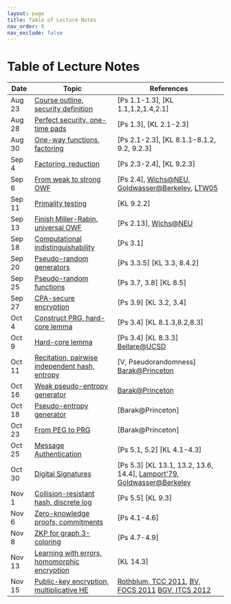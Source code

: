 ```yaml
---
layout: page
title: Table of Lecture Notes
nav_order: 0
nav_exclude: false
---
```


Table of Lecture Notes
========

| Date      | Topic                                     | References  |
| --------- | ----------------------------------------- | ----------- |
| Aug 23    | [Course outline, security definition](1-intro.md)  | [Ps 1.1-1.3], [KL 1.1,1.2,1.4,2.1] |
| Aug 28    | [Perfect security, one-time pads](1-intro.md)    | [Ps 1.3], [KL 2.1-2.3] |
| Aug 30    | [One-way functions, factoring](2-owf.md)    | [Ps 2.1-2.3], [KL 8.1.1-8.1.2, 9.2, 9.2.3] |
| Sep 4     | [Factoring, reduction](2-owf.md#primes-and-factoring)    | [Ps 2.3-2.4], [KL 9.2.3] |
| Sep 6     | [From weak to strong OWF](2-owf.md#from-weak-owf-to-strong-owf)    | [Ps 2.4], [Wichs@NEU](https://www.ccs.neu.edu/home/wichs/class/crypto-fall17/lecture10.pdf), [Goldwasser@Berkeley](https://inst.eecs.berkeley.edu/~cs276/fa20/slides/lec7.pdf), [LTW05](https://lucatrevisan.github.io/pubs/LTW05.pdf) |
| Sep 11    | [Primality testing](2-owf.md#primality-testing)    | [KL 9.2.2] |
| Sep 13    | [Finish Miller-Rabin, universal OWF](2-owf.md#a-universal-owf)    | [Ps 2.13], [Wichs@NEU](https://www.ccs.neu.edu/home/wichs/class/crypto-fall17/lecture10.pdf) |
| Sep 18    | [Computational indistinguishability](3-prg.md)    | [Ps 3.1] |
| Sep 20    | [Pseudo-random generators](3-prg.md#pseudo-random-generator)    | [Ps 3.3.5] [KL 3.3, 8.4.2] |
| Sep 25    | [Pseudo-random functions](3-prg.md#pseudo-random-functions)    | [Ps 3.7, 3.8] [KL 8.5] |
| Sep 27    | [CPA-secure encryption](3-prg.md#secure-encryption-scheme)    | [Ps 3.9] [KL 3.2, 3.4] |
| Oct 4     | [Construct PRG, hard-core lemma](3-prg.md#hard-core-bits-from-any-owf)    | [Ps 3.4] [KL 8.1.3,8.2,8.3] |
| Oct 9     | [Hard-core lemma](3-prg.md#hard-core-bits-from-any-owf)    | [Ps 3.4] [KL 8.3.3] [Bellare@UCSD](https://cseweb.ucsd.edu/~mihir/papers/gl.pdf) |
| Oct 11    | [Recitation, pairwise independent hash, entropy](3-1-prg-const.md)    | [V, Pseudorandomness] [Barak@Princeton](https://www.cs.princeton.edu/courses/archive/spr08/cos598D/scribe3.pdf) |
| Oct 16    | [Weak pseudo-entropy generator](3-1-prg-const.md#weak-pseudo-entropy-generator-peg)    | [Barak@Princeton](https://www.cs.princeton.edu/courses/archive/spr08/cos598D/scribe3.pdf) |
| Oct 18    | [Pseudo-entropy generator](3-1-prg-const.md#peg-from-weak-peg)    | [Barak@Princeton] |
| Oct 23    | [From PEG to PRG](3-1-prg-const.md#prg-from-peg)    | [Barak@Princeton] |
| Oct 25    | [Message Authentication](4-auth.md)    | [Ps 5.1, 5.2] [KL 4.1-4.3] |
| Oct 30    | [Digital Signatures](4-auth.md#digital-signature-schemes)    | [Ps 5.3] [KL 13.1, 13.2, 13.6, 14.4], [Lamport'79](https://lamport.azurewebsites.net/pubs/dig-sig.pdf), [Goldwasser@Berkeley](https://inst.eecs.berkeley.edu/~cs276/fa20/slides/lec12.pdf) |
| Nov 1     | [Collision-resistant hash, discrete log](4-auth.md#collision-resistant-hash-functions)    | [Ps 5.5] [KL 9.3] |
| Nov 6     | [Zero-knowledge proofs, commitments](5-zkp.md)    | [Ps 4.1-4.6] |
| Nov 8     | [ZKP for graph 3-coloring](5-zkp.md#graph-3-coloring)    | [Ps 4.7-4.9] |
| Nov 13    | [Learning with errors, homomorphic encryption](6-enc.md)    | [KL 14.3] |
| Nov 15    | [Public-key encryption, multiplicative HE](#public-key-encryption-from-additive-homomorphic-encryption)    | [Rothblum, TCC 2011](https://www.iacr.org/archive/tcc2011/65970216/65970216.pdf), [BV, FOCS 2011](https://eprint.iacr.org/2011/344.pdf) [BGV, ITCS 2012](https://people.csail.mit.edu/vinodv/6892-Fall2013/BGV.pdf) |
